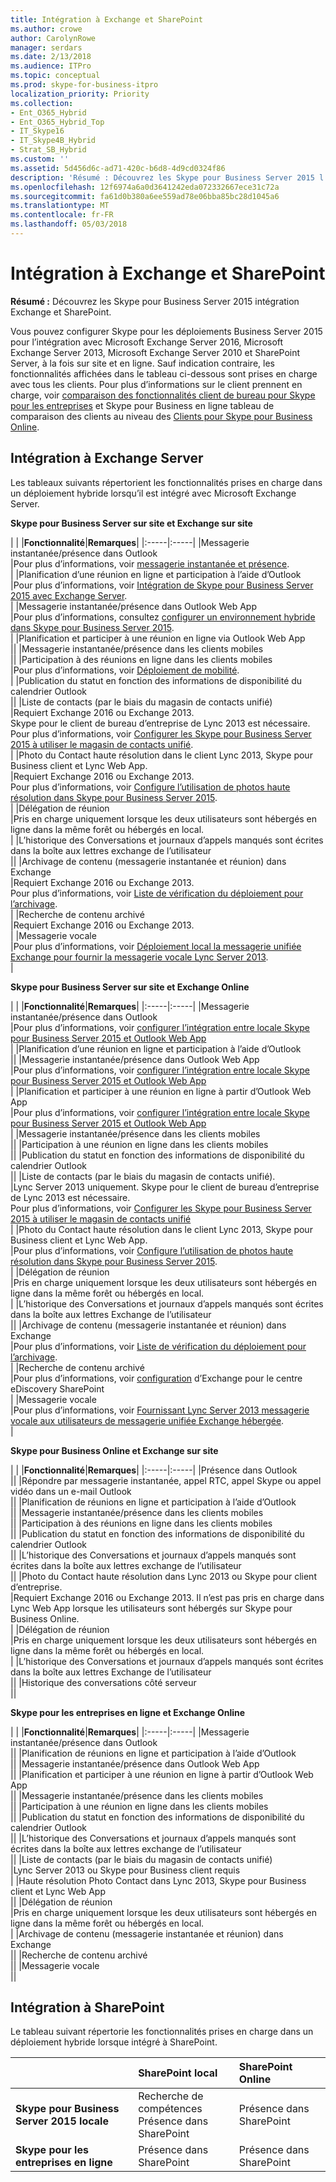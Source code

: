 ```yaml
---
title: Intégration à Exchange et SharePoint
ms.author: crowe
author: CarolynRowe
manager: serdars
ms.date: 2/13/2018
ms.audience: ITPro
ms.topic: conceptual
ms.prod: skype-for-business-itpro
localization_priority: Priority
ms.collection:
- Ent_O365_Hybrid
- Ent_O365_Hybrid_Top
- IT_Skype16
- IT_Skype4B_Hybrid
- Strat_SB_Hybrid
ms.custom: ''
ms.assetid: 5d456d6c-ad71-420c-b6d8-4d9cd0324f86
description: 'Résumé : Découvrez les Skype pour Business Server 2015 l’intégration avec Exchange et SharePoint.'
ms.openlocfilehash: 12f6974a6a0d3641242eda072332667ece31c72a
ms.sourcegitcommit: fa61d0b380a6ee559ad78e06bba85bc28d1045a6
ms.translationtype: MT
ms.contentlocale: fr-FR
ms.lasthandoff: 05/03/2018
---
```

# <a name="integration-with-exchange-and-sharepoint"></a>Intégration à Exchange et SharePoint
 
**Résumé :** Découvrez les Skype pour Business Server 2015 intégration Exchange et SharePoint.
  
Vous pouvez configurer Skype pour les déploiements Business Server 2015 pour l’intégration avec Microsoft Exchange Server 2016, Microsoft Exchange Server 2013, Microsoft Exchange Server 2010 et SharePoint Server, à la fois sur site et en ligne. Sauf indication contraire, les fonctionnalités affichées dans le tableau ci-dessous sont prises en charge avec tous les clients. Pour plus d’informations sur le client prennent en charge, voir [comparaison des fonctionnalités client de bureau pour Skype pour les entreprises](../plan-your-deployment/clients-and-devices/desktop-feature-comparison.md) et Skype pour Business en ligne tableau de comparaison des clients au niveau des [Clients pour Skype pour Business Online](https://go.microsoft.com/fwlink/p/?LinkId=281902).
  
## <a name="integration-with-exchange-server"></a>Intégration à Exchange Server

Les tableaux suivants répertorient les fonctionnalités prises en charge dans un déploiement hybride lorsqu’il est intégré avec Microsoft Exchange Server. 
  
 **Skype pour Business Server sur site et Exchange sur site**
  
| |
|**Fonctionnalité**|**Remarques**|
|:-----|:-----|
|Messagerie instantanée/présence dans Outlook  <br/> |Pour plus d’informations, voir [messagerie instantanée et présence](http://technet.microsoft.com/library/6a93ae95-3b64-410b-ab72-74dea232f065.aspx).  <br/> |
|Planification d’une réunion en ligne et participation à l’aide d’Outlook  <br/> |Pour plus d’informations, voir [Intégration de Skype pour Business Server 2015 avec Exchange Server](../deploy/integrate-with-exchange-server/integrate-with-exchange-server.md).  <br/> |
|Messagerie instantanée/présence dans Outlook Web App  <br/> |Pour plus d’informations, consultez [configurer un environnement hybride dans Skype pour Business Server 2015](../manage/authentication/configure-a-hybrid-environment.md).  <br/> |
|Planification et participer à une réunion en ligne via Outlook Web App  <br/> ||
|Messagerie instantanée/présence dans les clients mobiles  <br/> ||
|Participation à des réunions en ligne dans les clients mobiles  <br/> |Pour plus d’informations, voir [Déploiement de mobilité](http://technet.microsoft.com/library/f41e6b25-d2cd-43fd-a17b-22cfda8bcd4f.aspx).  <br/> |
|Publication du statut en fonction des informations de disponibilité du calendrier Outlook  <br/> ||
|Liste de contacts (par le biais du magasin de contacts unifié)  <br/> |Requiert Exchange 2016 ou Exchange 2013.  <br/> Skype pour le client de bureau d’entreprise de Lync 2013 est nécessaire.  <br/>  Pour plus d’informations, voir [Configurer les Skype pour Business Server 2015 à utiliser le magasin de contacts unifié](../deploy/integrate-with-exchange-server/use-the-unified-contact-store.md).  <br/> |
|Photo du Contact haute résolution dans le client Lync 2013, Skype pour Business client et Lync Web App.  <br/> |Requiert Exchange 2016 ou Exchange 2013.  <br/> Pour plus d’informations, voir [Configure l’utilisation de photos haute résolution dans Skype pour Business Server 2015](../deploy/integrate-with-exchange-server/high-resolution-photos.md).  <br/> |
|Délégation de réunion  <br/> |Pris en charge uniquement lorsque les deux utilisateurs sont hébergés en ligne dans la même forêt ou hébergés en local.  <br/> |
|L’historique des Conversations et journaux d’appels manqués sont écrites dans la boîte aux lettres exchange de l’utilisateur  <br/> ||
|Archivage de contenu (messagerie instantanée et réunion) dans Exchange  <br/> |Requiert Exchange 2016 ou Exchange 2013.  <br/> Pour plus d’informations, voir [Liste de vérification du déploiement pour l’archivage](http://technet.microsoft.com/library/7479734d-be01-40d9-ad82-320a09d19d04.aspx).  <br/> |
|Recherche de contenu archivé  <br/> |Requiert Exchange 2016 ou Exchange 2013.  <br/> |
|Messagerie vocale  <br/> |Pour plus d’informations, voir [Déploiement local la messagerie unifiée Exchange pour fournir la messagerie vocale Lync Server 2013](http://technet.microsoft.com/library/9673bd73-a3a3-425d-870f-04d801c6d0d5.aspx).  <br/> |
   
 **Skype pour Business Server sur site et Exchange Online**
  
| |
|**Fonctionnalité**|**Remarques**|
|:-----|:-----|
|Messagerie instantanée/présence dans Outlook  <br/> |Pour plus d’informations, voir [configurer l’intégration entre locale Skype pour Business Server 2015 et Outlook Web App](../deploy/integrate-with-exchange-server/outlook-web-app.md) <br/> |
|Planification d’une réunion en ligne et participation à l’aide d’Outlook  <br/> ||
|Messagerie instantanée/présence dans Outlook Web App  <br/> |Pour plus d’informations, voir [configurer l’intégration entre locale Skype pour Business Server 2015 et Outlook Web App](../deploy/integrate-with-exchange-server/outlook-web-app.md) <br/> |
|Planification et participer à une réunion en ligne à partir d’Outlook Web App  <br/> |Pour plus d’informations, voir [configurer l’intégration entre locale Skype pour Business Server 2015 et Outlook Web App](../deploy/integrate-with-exchange-server/outlook-web-app.md) <br/> |
|Messagerie instantanée/présence dans les clients mobiles  <br/> ||
|Participation à une réunion en ligne dans les clients mobiles  <br/> ||
|Publication du statut en fonction des informations de disponibilité du calendrier Outlook  <br/> ||
|Liste de contacts (par le biais du magasin de contacts unifié).  <br/> |Lync Server 2013 uniquement. Skype pour le client de bureau d’entreprise de Lync 2013 est nécessaire.  <br/> Pour plus d’informations, voir [Configurer les Skype pour Business Server 2015 à utiliser le magasin de contacts unifié](../deploy/integrate-with-exchange-server/use-the-unified-contact-store.md) <br/> |
|Photo du Contact haute résolution dans le client Lync 2013, Skype pour Business client et Lync Web App.  <br/> |Pour plus d’informations, voir [Configure l’utilisation de photos haute résolution dans Skype pour Business Server 2015](../deploy/integrate-with-exchange-server/high-resolution-photos.md).  <br/> |
|Délégation de réunion  <br/> |Pris en charge uniquement lorsque les deux utilisateurs sont hébergés en ligne dans la même forêt ou hébergés en local.  <br/> |
|L’historique des Conversations et journaux d’appels manqués sont écrites dans la boîte aux lettres Exchange de l’utilisateur  <br/> ||
|Archivage de contenu (messagerie instantanée et réunion) dans Exchange  <br/> |Pour plus d’informations, voir [Liste de vérification du déploiement pour l’archivage](http://technet.microsoft.com/library/7479734d-be01-40d9-ad82-320a09d19d04.aspx).  <br/> |
|Recherche de contenu archivé  <br/> |Pour plus d’informations, voir [configuration](https://go.microsoft.com/fwlink/p/?LinkId=285448) d’Exchange pour le centre eDiscovery SharePoint <br/> |
|Messagerie vocale  <br/> |Pour plus d’informations, voir [Fournissant Lync Server 2013 messagerie vocale aux utilisateurs de messagerie unifiée Exchange hébergée](http://technet.microsoft.com/library/306d3fb5-231b-4f0b-b8d8-0d9083b5ed77.aspx).  <br/> |
   
 **Skype pour Business Online et Exchange sur site**
  
| |
|**Fonctionnalité**|**Remarques**|
|:-----|:-----|
|Présence dans Outlook  <br/> ||
|Répondre par messagerie instantanée, appel RTC, appel Skype ou appel vidéo dans un e-mail Outlook  <br/> ||
|Planification de réunions en ligne et participation à l’aide d’Outlook  <br/> ||
|Messagerie instantanée/présence dans les clients mobiles  <br/> ||
|Participation à des réunions en ligne dans les clients mobiles  <br/> ||
|Publication du statut en fonction des informations de disponibilité du calendrier Outlook  <br/> ||
|L’historique des Conversations et journaux d’appels manqués sont écrites dans la boîte aux lettres exchange de l’utilisateur  <br/> ||
|Photo du Contact haute résolution dans Lync 2013 ou Skype pour client d’entreprise.  <br/> |Requiert Exchange 2016 ou Exchange 2013. Il n’est pas pris en charge dans Lync Web App lorsque les utilisateurs sont hébergés sur Skype pour Business Online.  <br/> |
|Délégation de réunion  <br/> |Pris en charge uniquement lorsque les deux utilisateurs sont hébergés en ligne dans la même forêt ou hébergés en local.  <br/> |
|L’historique des Conversations et journaux d’appels manqués sont écrites dans la boîte aux lettres Exchange de l’utilisateur  <br/> ||
|Historique des conversations côté serveur  <br/> ||
   
 **Skype pour les entreprises en ligne et Exchange Online**
  
| |
|**Fonctionnalité**|**Remarques**|
|:-----|:-----|
|Messagerie instantanée/présence dans Outlook  <br/> ||
|Planification de réunions en ligne et participation à l’aide d’Outlook  <br/> ||
|Messagerie instantanée/présence dans Outlook Web App  <br/> ||
|Planification et participer à une réunion en ligne à partir d’Outlook Web App  <br/> ||
|Messagerie instantanée/présence dans les clients mobiles  <br/> ||
|Participation à une réunion en ligne dans les clients mobiles  <br/> ||
|Publication du statut en fonction des informations de disponibilité du calendrier Outlook  <br/> ||
|L’historique des Conversations et journaux d’appels manqués sont écrites dans la boîte aux lettres exchange de l’utilisateur  <br/> ||
|Liste de contacts (par le biais du magasin de contacts unifié)  <br/> |Lync Server 2013 ou Skype pour Business client requis  <br/> |
|Haute résolution Photo Contact dans Lync 2013, Skype pour Business client et Lync Web App  <br/> ||
|Délégation de réunion  <br/> |Pris en charge uniquement lorsque les deux utilisateurs sont hébergés en ligne dans la même forêt ou hébergés en local.  <br/> |
|Archivage de contenu (messagerie instantanée et réunion) dans Exchange  <br/> ||
|Recherche de contenu archivé  <br/> ||
|Messagerie vocale  <br/> ||
   
## <a name="integration-with-sharepoint"></a>Intégration à SharePoint

Le tableau suivant répertorie les fonctionnalités prises en charge dans un déploiement hybride lorsque intégré à SharePoint.
  
||**SharePoint local**|**SharePoint Online**|
|:-----|:-----|:-----|
|**Skype pour Business Server 2015 locale** <br/> | Recherche de compétences <br/>  Présence dans SharePoint <br/> | Présence dans SharePoint <br/> |
|**Skype pour les entreprises en ligne** <br/> | Présence dans SharePoint <br/> | Présence dans SharePoint <br/> |
   

